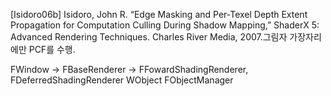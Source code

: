 \[Isidoro06b] Isidoro, John R. “Edge Masking and Per-Texel Depth Extent Propagation for Computation Culling During Shadow Mapping,” ShaderX 5: Advanced Rendering Techniques. Charles River Media, 2007.그림자 가장자리에만 PCF를 수행.


FWindow -> FBaseRenderer -> FFowardShadingRenderer, FDeferredShadingRenderer
WObject
FObjectManager

